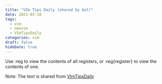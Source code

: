```yaml
---
title: "VIm Tips Daily (shared by bot)"
date: 2021-03-10
tags:
  - vim
  - neovim
  - VImTipsDaily
categories: vim
draft: false
hideDate: true
---
```


Use :reg to view the contents of all registers, or :reg{register} to view the contents of one.

Note: The text is shared from [VImTipsDaily](https://twitter.com/VImTipsDaily)

